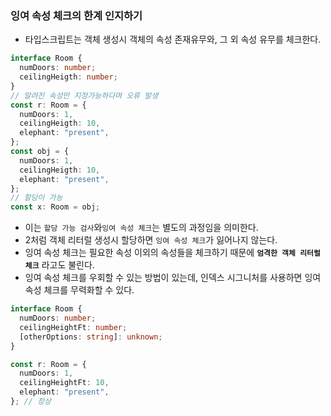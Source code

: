 ### 잉여 속성 체크의 한계 인지하기

- 타입스크립트는 객체 생성시 객체의 속성 존재유무와, 그 외 속성 유무를 체크한다.

```ts
interface Room {
  numDoors: number;
  ceilingHeigth: number;
}
// 알려진 속성만 지정가능하다며 오류 발생
const r: Room = {
  numDoors: 1,
  ceilingHeigth: 10,
  elephant: "present",
};
const obj = {
  numDoors: 1,
  ceilingHeigth: 10,
  elephant: "present",
};
// 할당이 가능
const x: Room = obj;
```

- 이는 `할당 가능 검사`와`잉여 속성 체크`는 별도의 과정임을 의미한다.
- 2처럼 객체 리터럴 생성시 할당하면 `잉여 속성 체크`가 잃어나지 않는다.
- 잉여 속성 체크는 필요한 속성 이외의 속성들을 체크하기 때문에 **`엄격한 객체 리터럴 체크`** 라고도 불린다.
- 잉여 속성 체크를 우회할 수 있는 방법이 있는데,
  인덱스 시그니처를 사용하면 잉여 속성 체크를 무력화할 수 있다.

```ts
interface Room {
  numDoors: number;
  ceilingHeightFt: number;
  [otherOptions: string]: unknown;
}

const r: Room = {
  numDoors: 1,
  ceilingHeightFt: 10,
  elephant: "present",
}; // 정상
```
